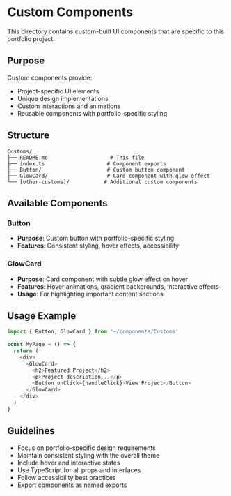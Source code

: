 # Custom Components

This directory contains custom-built UI components that are specific to this portfolio project.

## Purpose

Custom components provide:

- Project-specific UI elements
- Unique design implementations
- Custom interactions and animations
- Reusable components with portfolio-specific styling

## Structure

```
Customs/
├── README.md                    # This file
├── index.ts                    # Component exports
├── Button/                     # Custom button component
├── GlowCard/                   # Card component with glow effect
└── [other-customs]/           # Additional custom components
```

## Available Components

### Button

- **Purpose**: Custom button with portfolio-specific styling
- **Features**: Consistent styling, hover effects, accessibility

### GlowCard

- **Purpose**: Card component with subtle glow effect on hover
- **Features**: Hover animations, gradient backgrounds, interactive effects
- **Usage**: For highlighting important content sections

## Usage Example

```typescript
import { Button, GlowCard } from '~/components/Customs'

const MyPage = () => {
  return (
    <div>
      <GlowCard>
        <h2>Featured Project</h2>
        <p>Project description...</p>
        <Button onClick={handleClick}>View Project</Button>
      </GlowCard>
    </div>
  )
}
```

## Guidelines

- Focus on portfolio-specific design requirements
- Maintain consistent styling with the overall theme
- Include hover and interactive states
- Use TypeScript for all props and interfaces
- Follow accessibility best practices
- Export components as named exports
